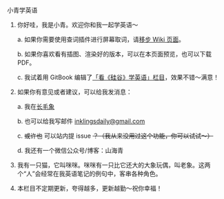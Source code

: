 小青学英语

1. 你好哇，我是小青。欢迎你和我一起学英语～

    a. 如果你需要使用查词插件进行屏幕取词，请[移步 Wiki 页面](https://github.com/inklings42/xqxyy/wiki)。
    
    b. 如果你喜欢看有插图、渲染好的版本，可以在本页面预览，也可以下载 PDF。
    
    c. 我试着用 GitBook 编辑了[「看《硅谷》学英语」栏目](https://inklings.gitbook.io/xiao-qing-xue-ying-yu/)，效果不错～满意！

2. 如果你有意见或者建议，可以给我发消息：

    a. 我在[长毛象](https://mastodon.social/web/@inklingsdaily)

    b. 也可以给我写邮件 inklingsdaily@gmail.com

    c. ~~或许也~~ 可以站内提 issue ~~？（我从来没用过这个功能，你可以试试～）~~

    d. 我还有一个微信公众号/博客：山海青

3. 我有一只猫，它叫咪咪。咪咪有一只比它还大的大象玩偶，叫老象。这两个“人”会经常在我英语笔记的例句中，客串各种角色。
4. 本栏目不定期更新，夸得越多，更新越勤～祝你幸福！
